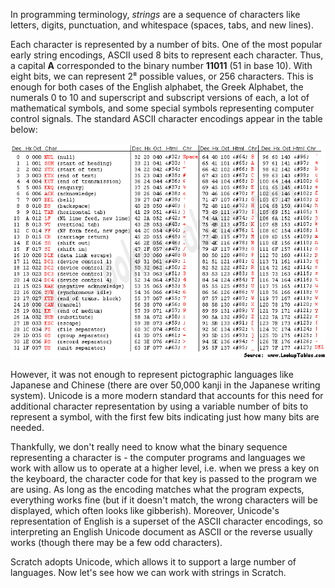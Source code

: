 In programming terminology, _strings_ are a sequence of characters like letters, digits, punctuation, and whitespace (spaces, tabs, and new lines). 

Each character is represented by a number of bits. One of the most popular early string encodings, ASCII used 8 bits to represent each character.  Thus, a capital **A** corresponded to the binary number **11011** (51 in base 10). With eight bits, we can represent 2⁸ possible values, or 256 characters. This is enough for both cases of the English alphabet, the Greek Alphabet, the numerals 0 to 10 and superscript and subscript versions of each, a lot of mathematical symbols, and some special symbols representing computer control signals. The standard ASCII character encodings appear in the table below:

![ASCII Encoding Table](images/asciifull.gif)

However, it was not enough to represent pictographic languages like Japanese and Chinese (there are over 50,000 kanji in the Japanese writing system). Unicode is a more modern standard that accounts for this need for additional character representation by using a variable number of bits to represent a symbol, with the first few bits indicating just how many bits are needed. 

Thankfully, we don't really need to know what the binary sequence representing a character is - the computer programs and languages we work with allow us to operate at a higher level, i.e. when we press a key on the keyboard, the character code for that key is passed to the program we are using. As long as the encoding matches what the program expects, everything works fine (but if it doesn't match, the wrong characters will be displayed, which often looks like gibberish). Moreover, Unicode's representation of English is a superset of the ASCII character encodings, so interpreting an English Unicode document as ASCII or the reverse usually works (though there may be a few odd characters).

Scratch adopts Unicode, which allows it to support a large number of languages. Now let's see how we can work with strings in Scratch.
